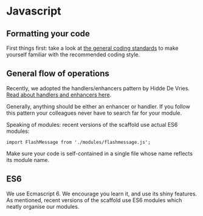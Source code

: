 # Javascript

## Formatting your code

First things first: take a look at [the general coding standards](coding-standards-general) to make yourself familiar with the recommended coding style.

## General flow of operations

Recently, we adopted the handlers/enhancers pattern by Hidde De Vries. [Read about handlers and enhancers here](https://hiddedevries.nl/en/blog/2015-04-03-progressive-enhancement-with-handlers-and-enhancers).

Generally, anything should be either an enhancer or handler. If you follow this pattern your colleagues never have to search far for your module.

Speaking of modules: recent versions of the scaffold use actual ES6 modules:

```
import FlashMessage from './modules/flashmessage.js';
```

Make sure your code is self-contained in a single file whose name reflects its module name.

## ES6 

We use Ecmascript 6.
We encourage you learn it, and use its shiny features. As mentioned, recent versions of the scaffold use ES6 modules which neatly organise our modules.

